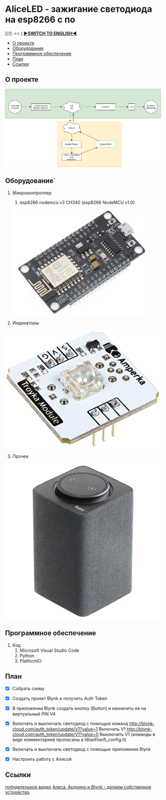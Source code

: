 # AliceLED - зажигание светодиода на esp8266 с по

[//]: <> ( [**▶SWITCH TO ENGLISH◀**](https://github.com/petrpk01/AliceLED/blob/main/README_eng.md)

* [О проекте](#chapter-0)
* [Оборудование](#chapter-1)
* [Программное обеспечение](#chapter-2)
* [План](#chapter-3)
* [Cсылки](#chapter-4)

<a id="chapter-0"></a>
## О проекте
![Diagram](https://github.com/petrpk01/AliceLED/blob/main/diagrams/AliceLED.png)

<a id="chapter-1"></a>
## Оборудование`
1. Микроконтроллер
   1. esp8266 nodemcu v3 CH340 (esp8266 NodeMCU v1.0)
   
   ![esp8266](https://github.com/petrpk01/AliceLED/blob/main/manuals/NodeMCU/esp8266_01.png)

2. Индикаторы

![LED](https://github.com/petrpk01/AliceLED/blob/main/manuals/Amperka/LED/LED.png) 

3. Прочее

![Yandex.Station](https://github.com/petrpk01/AliceLED/blob/main/manuals/Yandex/Station/Yandex.Station.jpg) 

<a id="chapter-2"></a>   
## Программное обеспечение
1. Код
   1. Microsoft Visual Studio Code
   2. Python
   3. PlatformIO

<a id="chapter-3"></a>
## План
- [x] Собрать схему
- [x] Создать проект Blynk и получить Auth Token
- [x] В приложении Blynk создать кнопку (Button) и назначить ее на виртуальный PIN V4 
- [x] Включать и выключать светодиод с помощью команд http://blynk-cloud.com/auth_token/update/V1?value=1 	Включить V1
http://blynk-cloud.com/auth_token/update/V1?value=0 	Выключить V1 (команды в виде комментариев прописаны в lib\wifi\wifi_config.h)
- [x] Включать и выключать светодиод с помощью приложения Blynk
- [x] Настроить работу с Алисой 


<a id="chapter-4"></a>
## Ссылки 
[побудительное видео][1]
[Алиса, Ардуино и Blynk - делаем собственное устройство][2]


[1]: https://www.youtube.com/watch?v=9rQ1yl00WwE "побудительное видео"
[2]: https://wiki.yaboard.com/w/%D0%90%D0%BB%D0%B8%D1%81%D0%B0,_%D0%90%D1%80%D0%B4%D1%83%D0%B8%D0%BD%D0%BE_%D0%B8_Blynk_-_%D0%B4%D0%B5%D0%BB%D0%B0%D0%B5%D0%BC_%D1%81%D0%BE%D0%B1%D1%81%D1%82%D0%B2%D0%B5%D0%BD%D0%BD%D0%BE%D0%B5_%D1%83%D1%81%D1%82%D1%80%D0%BE%D0%B9%D1%81%D1%82%D0%B2%D0%BE "Алиса, Ардуино и Blynk - делаем собственное устройство"
